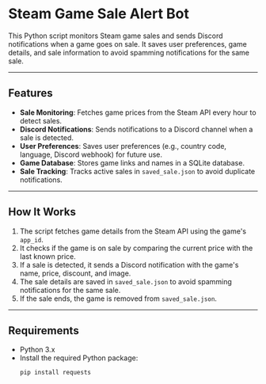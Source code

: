 # Steam Game Sale Alert Bot

This Python script monitors Steam game sales and sends Discord notifications when a game goes on sale. It saves user preferences, game details, and sale information to avoid spamming notifications for the same sale.

---

## **Features**
- **Sale Monitoring**: Fetches game prices from the Steam API every hour to detect sales.
- **Discord Notifications**: Sends notifications to a Discord channel when a sale is detected.
- **User Preferences**: Saves user preferences (e.g., country code, language, Discord webhook) for future use.
- **Game Database**: Stores game links and names in a SQLite database.
- **Sale Tracking**: Tracks active sales in `saved_sale.json` to avoid duplicate notifications.

---

## **How It Works**
1. The script fetches game details from the Steam API using the game's `app_id`.
2. It checks if the game is on sale by comparing the current price with the last known price.
3. If a sale is detected, it sends a Discord notification with the game's name, price, discount, and image.
4. The sale details are saved in `saved_sale.json` to avoid spamming notifications for the same sale.
5. If the sale ends, the game is removed from `saved_sale.json`.

---

## **Requirements**
- Python 3.x
- Install the required Python package:
  ```bash
  pip install requests

